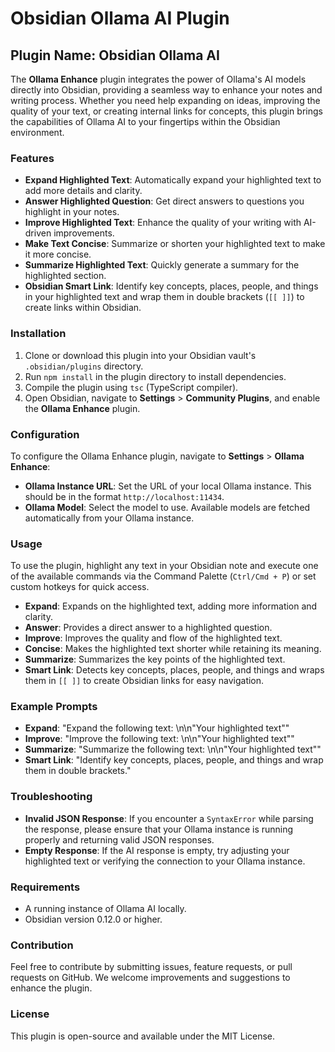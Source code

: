 # Obsidian Ollama AI Plugin

## Plugin Name: **Obsidian Ollama AI**

The **Ollama Enhance** plugin integrates the power of Ollama's AI models directly into Obsidian, providing a seamless way to enhance your notes and writing process. Whether you need help expanding on ideas, improving the quality of your text, or creating internal links for concepts, this plugin brings the capabilities of Ollama AI to your fingertips within the Obsidian environment.

### Features

- **Expand Highlighted Text**: Automatically expand your highlighted text to add more details and clarity.
- **Answer Highlighted Question**: Get direct answers to questions you highlight in your notes.
- **Improve Highlighted Text**: Enhance the quality of your writing with AI-driven improvements.
- **Make Text Concise**: Summarize or shorten your highlighted text to make it more concise.
- **Summarize Highlighted Text**: Quickly generate a summary for the highlighted section.
- **Obsidian Smart Link**: Identify key concepts, places, people, and things in your highlighted text and wrap them in double brackets (`[[ ]]`) to create links within Obsidian.

### Installation
1. Clone or download this plugin into your Obsidian vault's `.obsidian/plugins` directory.
2. Run `npm install` in the plugin directory to install dependencies.
3. Compile the plugin using `tsc` (TypeScript compiler).
4. Open Obsidian, navigate to **Settings** > **Community Plugins**, and enable the **Ollama Enhance** plugin.

### Configuration
To configure the Ollama Enhance plugin, navigate to **Settings** > **Ollama Enhance**:

- **Ollama Instance URL**: Set the URL of your local Ollama instance. This should be in the format `http://localhost:11434`.
- **Ollama Model**: Select the model to use. Available models are fetched automatically from your Ollama instance.

### Usage
To use the plugin, highlight any text in your Obsidian note and execute one of the available commands via the Command Palette (`Ctrl/Cmd + P`) or set custom hotkeys for quick access.

- **Expand**: Expands on the highlighted text, adding more information and clarity.
- **Answer**: Provides a direct answer to a highlighted question.
- **Improve**: Improves the quality and flow of the highlighted text.
- **Concise**: Makes the highlighted text shorter while retaining its meaning.
- **Summarize**: Summarizes the key points of the highlighted text.
- **Smart Link**: Detects key concepts, places, people, and things and wraps them in `[[ ]]` to create Obsidian links for easy navigation.

### Example Prompts
- **Expand**: "Expand the following text: \n\n"Your highlighted text""
- **Improve**: "Improve the following text: \n\n"Your highlighted text""
- **Summarize**: "Summarize the following text: \n\n"Your highlighted text""
- **Smart Link**: "Identify key concepts, places, people, and things and wrap them in double brackets."

### Troubleshooting
- **Invalid JSON Response**: If you encounter a `SyntaxError` while parsing the response, please ensure that your Ollama instance is running properly and returning valid JSON responses.
- **Empty Response**: If the AI response is empty, try adjusting your highlighted text or verifying the connection to your Ollama instance.

### Requirements
- A running instance of Ollama AI locally.
- Obsidian version 0.12.0 or higher.

### Contribution
Feel free to contribute by submitting issues, feature requests, or pull requests on GitHub. We welcome improvements and suggestions to enhance the plugin.

### License
This plugin is open-source and available under the MIT License.

